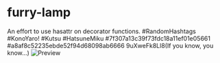 # furry-lamp
An effort to use hasattr on decorator functions. #RandomHashtags #KonoYaro! #Kutsu #HatsuneMiku
#7f307a13c39f73fdc18a11ef01e05661
#a8af8c52235ebde52f94d68098ab6666
9uXweFk8Ll8(If you know, you know...)
![Preview](https://i.imgur.com/BYlYhhl.png)
